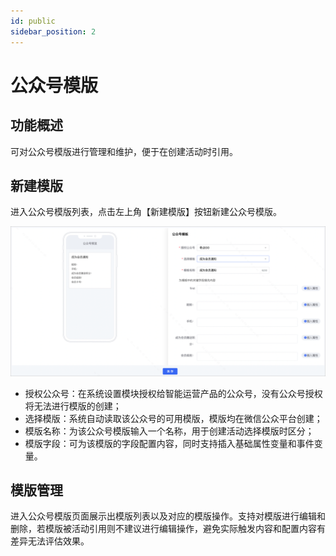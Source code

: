```yaml
---
id: public
sidebar_position: 2
---
```


# 公众号模版

## 功能概述

可对公众号模版进行管理和维护，便于在创建活动时引用。

## 新建模版

进入公众号模版列表，点击左上角【新建模版】按钮新建公众号模版。

![图 11](/img/1836162bd404b4cd19e8884ac83e4ef5c546c60a2caf78ad4b9637efd436e929.png)  

- 授权公众号：在系统设置模块授权给智能运营产品的公众号，没有公众号授权将无法进行模版的创建；
- 选择模版：系统自动读取该公众号的可用模版，模版均在微信公众平台创建；
- 模版名称：为该公众号模版输入一个名称，用于创建活动选择模版时区分；
- 模版字段：可为该模版的字段配置内容，同时支持插入基础属性变量和事件变量。

## 模版管理

进入公众号模版页面展示出模版列表以及对应的模版操作。支持对模版进行编辑和删除，若模版被活动引用则不建议进行编辑操作，避免实际触发内容和配置内容有差异无法评估效果。
